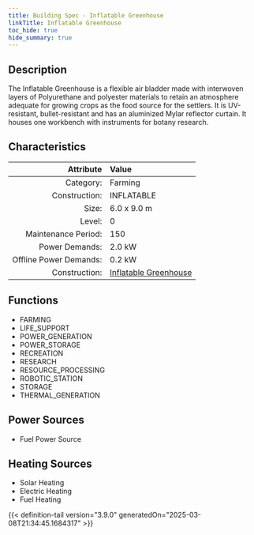 ```yaml
---
title: Building Spec - Inflatable Greenhouse
linkTitle: Inflatable Greenhouse
toc_hide: true
hide_summary: true
---
```

<!-- This is generated by the MarsSim HelpGenertor, do not edit. -->

## Description
The Inflatable Greenhouse is a flexible air bladder made with interwoven layers of Polyurethane and polyester materials to retain an atmosphere adequate for growing crops as the food source for the settlers. It is UV-resistant, bullet-resistant and has an aluminized Mylar reflector curtain. It houses one workbench with instruments for botany research.

## Characteristics

| Attribute      | Value |
|--------:|:------|
|Category:|Farming|
|Construction:|INFLATABLE|
|Size:|6.0 x 9.0 m|
|Level:|0|
|Maintenance Period:|150|
|Power Demands:|2.0 kW|
|Offline Power Demands:|0.2 kW|
|Construction:|[Inflatable Greenhouse](/docs/definitions/construction/inflatable-greenhouse)|

## Functions
      
- FARMING
- LIFE_SUPPORT
- POWER_GENERATION
- POWER_STORAGE
- RECREATION
- RESEARCH
- RESOURCE_PROCESSING
- ROBOTIC_STATION
- STORAGE
- THERMAL_GENERATION


## Power Sources
      
- Fuel Power Source

## Heating Sources

- Solar Heating
- Electric Heating
- Fuel Heating


{{< definition-tail version="3.9.0" generatedOn="2025-03-08T21:34:45.1684317" >}}

